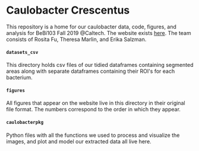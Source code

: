 # Caulobacter Crescentus 
This repository is a home for our caulobacter data, code, figures, and analysis for BeBi103 Fall 2019 @Caltech. The website exists [here](https://atisor73.github.io/CCTV/). The team consists of Rosita Fu, Theresa Marlin, and Erika Salzman.

#### `datasets_csv`
This directory holds csv files of our tidied dataframes containing segmented areas along with separate dataframes containing their ROI's for each bacterium.

#### `figures`
All figures that appear on the website live in this directory in their original file format. The numbers correspond to the order in which they appear.

#### `caulobacterpkg`
Python files with all the functions we used to process and visualize the images, and plot and model our extracted data all live here.
